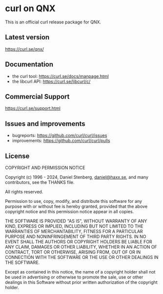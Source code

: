 # curl on QNX

This is an official curl release package for QNX.

## Latest version

https://curl.se/qnx/

## Documentation

- the curl tool: https://curl.se/docs/manpage.html
- the libcurl API: https://curl.se/libcurl/c/

## Commercial Support

https://curl.se/support.html

## Issues and improvements

 - bugreports: https://github.com/curl/curl/issues
 - improvements: https://github.com/curl/curl/pulls

## License

COPYRIGHT AND PERMISSION NOTICE

Copyright (c) 1996 - 2024, Daniel Stenberg, <daniel@haxx.se>, and many
contributors, see the THANKS file.

All rights reserved.

Permission to use, copy, modify, and distribute this software for any purpose
with or without fee is hereby granted, provided that the above copyright
notice and this permission notice appear in all copies.

THE SOFTWARE IS PROVIDED "AS IS", WITHOUT WARRANTY OF ANY KIND, EXPRESS OR
IMPLIED, INCLUDING BUT NOT LIMITED TO THE WARRANTIES OF MERCHANTABILITY,
FITNESS FOR A PARTICULAR PURPOSE AND NONINFRINGEMENT OF THIRD PARTY RIGHTS. IN
NO EVENT SHALL THE AUTHORS OR COPYRIGHT HOLDERS BE LIABLE FOR ANY CLAIM,
DAMAGES OR OTHER LIABILITY, WHETHER IN AN ACTION OF CONTRACT, TORT OR
OTHERWISE, ARISING FROM, OUT OF OR IN CONNECTION WITH THE SOFTWARE OR THE USE
OR OTHER DEALINGS IN THE SOFTWARE.

Except as contained in this notice, the name of a copyright holder shall not
be used in advertising or otherwise to promote the sale, use or other dealings
in this Software without prior written authorization of the copyright holder.
